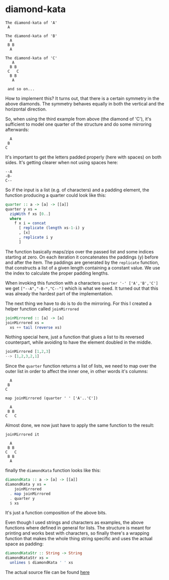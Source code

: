 # diamond-kata

```
The diamond-kata of 'A'
 A

The diamond-kata of 'B'
  A
 B B
  A

The diamond-kata of 'C'
   A
  B B
 C   C
  B B
   A
   
 and so on...
```

How to implement this? It turns out, that there is a certain symmetry in the above diamonds. The symmetry behaves equally in both the vertical and the horizontal direction.

So, when using the third example from above (the diamond of 'C'), it's sufficient to model one quarter of the structure and do some mirroring afterwards:

```
  A
 B 
C  
```
It's important to get the letters padded properly (here with spaces) on both sides. It's getting clearer when not using spaces here:

```
--A
-B- 
C--
```
So if the input is a list (e.g. of characters) and a padding element, the function producing a quarter could look like this:

```haskell
quarter :: a -> [a] -> [[a]]
quarter y xs =
  zipWith f xs [0..]
  where
    f x i = concat
      [ replicate (length xs-1-i) y
      , [x]
      , replicate i y
      ]
 ```

The function basically maps/zips over the passed list and some indices starting at zero. On each iteration it concatenates the paddings (y) before and after the item. The paddings are generated by the `replicate` function, that constructs a list of a given length containing a constant value. We use the index to calculate the proper padding lengths.

When invoking this function with a characters `quarter '-' ['A','B','C']` we get `["--A","-B-","C--"]` which is what we need. It turned out that this was already the hardest part of the implementation.

The next thing we have to do is to do the mirroring. For this I created a helper function called `joinMirrored`

```haskell
joinMirrored :: [a] -> [a]
joinMirrored xs =
  xs ++ tail (reverse xs)
```

Nothing special here, just a function that glues a list to its reversed counterpart, while avoiding to have the element doubled in the middle.

```haskell
joinMirrored [1,2,3]
--> [1,2,3,2,1]
```

Since the `quarter` function returns a list of lists, we need to map over the outer list in order to affect the inner one, in other words it's columns:


```
  A
 B 
C  
```
`map joinMirrored (quarter ' ' ['A'..'C'])`
```
  A  
 B B 
C   C
```
Almost done, we now just have to apply the same function to the result:

`joinMirrored it`
```
  A  
 B B 
C   C
 B B 
  A  
```

finally the `diamondKata` function looks like this:

```haskell
diamondKata :: a -> [a] -> [[a]]
diamondKata y xs =
    joinMirrored
  . map joinMirrored
  . quarter y 
  $ xs
```

It's just a function composition of the above bits.

Even though I used strings and characters as examples, the above functions where defined in general for lists. The structure is meant for printing and works best with characters, so finally there's a wrapping function that makes the whole thing string specific and uses the actual space as padding:

```haskell
diamondKataStr :: String -> String
diamondKataStr xs =
  unlines $ diamondKata ' ' xs
```

The actual source file can be found [here](https://github.com/thought2/diamond-kata/blob/master/src/DiamondKata.hs)
